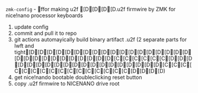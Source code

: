 `zmk-config` - ffor making u2f [D[D[D[D.u2f firmwire by ZMK for nice!nano  processor keyboards
1. update config
2. commit and pull it to repo
3. git actions automayically build binary artifact .u2f (2 separate parts for lwft and tight[D[D[D[D[D[D[D[D[D[D[D[D[D[D[D[D[D[D[D[D[D[D[D[D[D[D[D[D[D[C[C[C[C[C[C[D[D[D[D[D[D[D[D[D[D[D[D[D[D[D[D[D[D[D[C[C[C[C[C[C[C[C[C[C[C[C[C[C[C[C[D[D[D[D)
3. get nice!nando bootable doubleclicking reset button
4. copy .u2f firmwire to NICENANO drive root

